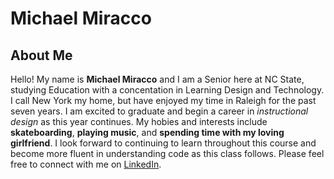 # Michael Miracco

## About Me
 Hello! My name is **Michael Miracco** and I am a Senior here at NC State, studying Education with a concentation in Learning Design and Technology. I call New York my home, but have enjoyed my time in Raleigh for the past seven years. I am excited to graduate and begin a career in _instructional design_ as this year continues. My hobies and interests include **skateboarding**, **playing music**, and **spending time with my loving girlfriend**. I look forward to continuing to learn throughout this course and become more fluent in understanding code as this class follows. Please feel free to connect with me on [LinkedIn](http://www.linkedin.com/en/mcmiracco). 